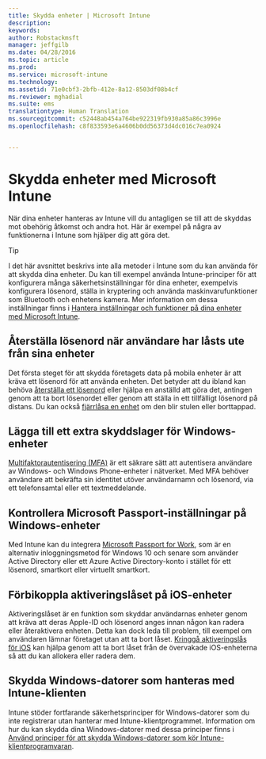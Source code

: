 ```yaml
---
title: Skydda enheter | Microsoft Intune
description: 
keywords: 
author: Robstackmsft
manager: jeffgilb
ms.date: 04/28/2016
ms.topic: article
ms.prod: 
ms.service: microsoft-intune
ms.technology: 
ms.assetid: 71e0cbf3-2bfb-412e-8a12-8503df08b4cf
ms.reviewer: mghadial
ms.suite: ems
translationtype: Human Translation
ms.sourcegitcommit: c52448ab454a764be922319fb930a85a86c3996e
ms.openlocfilehash: c8f833593e6a4606b0dd56373d4dc016c7ea0924


---
```


# Skydda enheter med Microsoft Intune
När dina enheter hanteras av Intune vill du antagligen se till att de skyddas mot obehörig åtkomst och andra hot. Här är exempel på några av funktionerna i Intune som hjälper dig att göra det.

> [!TIP]
> I det här avsnittet beskrivs inte alla metoder i Intune som du kan använda för att skydda dina enheter. Du kan till exempel använda Intune-principer för att konfigurera många säkerhetsinställningar för dina enheter, exempelvis konfigurera lösenord, ställa in kryptering och använda maskinvarufunktioner som Bluetooth och enhetens kamera. Mer information om dessa inställningar finns i [Hantera inställningar och funktioner på dina enheter med Microsoft Intune](manage-settings-and-features-on-your-devices-with-microsoft-intune-policies.md).

## Återställa lösenord när användare har låsts ute från sina enheter
Det första steget för att skydda företagets data på mobila enheter är att kräva ett lösenord för att använda enheten. Det betyder att du ibland kan behöva [återställa ett lösenord](use-remote-lock-and-passcode-reset-in-microsoft-intune.md) eller hjälpa en anställd att göra det, antingen genom att ta bort lösenordet eller genom att ställa in ett tillfälligt lösenord på distans. Du kan också [fjärrlåsa en enhet](use-remote-lock-and-passcode-reset-in-microsoft-intune.md) om den blir stulen eller borttappad.

## Lägga till ett extra skyddslager för Windows-enheter
[Multifaktorautentisering (MFA)](protect-windows-devices-with-multi-factor-authentication.md) är ett säkrare sätt att autentisera användare av Windows- och Windows Phone-enheter i nätverket.  Med MFA behöver användare att bekräfta sin identitet utöver användarnamn och lösenord, via ett telefonsamtal eller ett textmeddelande.

## Kontrollera Microsoft Passport-inställningar på Windows-enheter
Med Intune kan du integrera [Microsoft Passport for Work](control-microsoft-passport-settings-on-devices-with-microsoft-intune.md), som är en alternativ inloggningsmetod för Windows 10 och senare som använder Active Directory eller ett Azure Active Directory-konto i stället för ett lösenord, smartkort eller virtuellt smartkort.

## Förbikoppla aktiveringslåset på iOS-enheter
Aktiveringslåset är en funktion som skyddar användarnas enheter genom att kräva att deras Apple-ID och lösenord anges innan någon kan radera eller återaktivera enheten. Detta kan dock leda till problem, till exempel om användaren lämnar företaget utan att ta bort låset. [Kringgå aktiveringslås för iOS](help-protect-ios-devices-with-activation-lock-bypass-for-microsoft-intune.md) kan hjälpa genom att ta bort låset från de övervakade iOS-enheterna så att du kan allokera eller radera dem.

## Skydda Windows-datorer som hanteras med Intune-klienten
Intune stöder fortfarande säkerhetsprinciper för Windows-datorer som du inte registrerar utan hanterar med Intune-klientprogrammet. Information om hur du kan skydda dina Windows-datorer med dessa principer finns i [Använd principer för att skydda Windows-datorer som kör Intune-klientprogramvaran](policies-to-protect-windows-pcs-in-microsoft-intune.md).



<!--HONumber=Jun16_HO4-->



